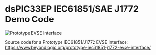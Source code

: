 # dsPIC33EP IEC61851/SAE J1772 Demo Code

![Prototype EVSE Interface](https://www.beyondlogic.org/wp-content/uploads/2022/01/Prototype-EVSE-Interface-IEC61851-J1772-678x381.jpg)

Source code for a Prototype IEC61851/J1772 EVSE Interface:<BR>
https://www.beyondlogic.org/prototype-iec61851-j1772-evse-interface/
  
  

